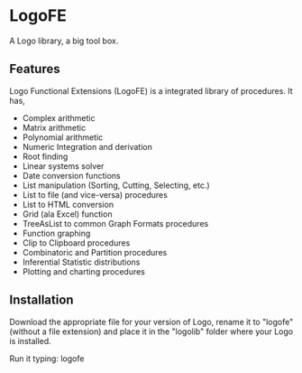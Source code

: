 # LogoFE

A Logo library, a big tool box.

## Features

Logo Functional Extensions (LogoFE) is a integrated library of procedures. It has,

* Complex arithmetic
* Matrix arithmetic
* Polynomial arithmetic
* Numeric Integration and derivation
* Root finding
* Linear systems solver
* Date conversion functions
* List manipulation (Sorting, Cutting, Selecting, etc.)
* List to file (and vice-versa) procedures
* List to HTML conversion
* Grid (ala Excel) function
* TreeAsList to common Graph Formats procedures
* Function graphing
* Clip to Clipboard procedures
* Combinatoric and Partition procedures
* Inferential Statistic distributions
* Plotting and charting procedures

## Installation 

Download the appropriate file for your version of Logo, 
rename it to "logofe" (without a file extension) and 
place it in the "logolib" folder where your Logo is 
installed.

Run it typing: logofe

